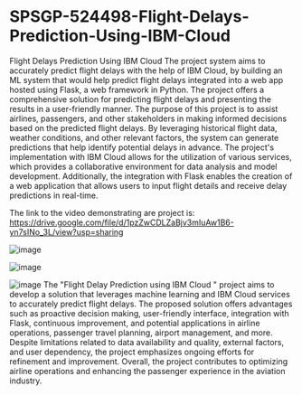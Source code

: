 # SPSGP-524498-Flight-Delays-Prediction-Using-IBM-Cloud
Flight Delays Prediction Using IBM Cloud
The project system aims to accurately predict flight delays with the help of IBM Cloud, by building an ML system that would help predict flight delays integrated into a web app hosted using Flask, a web framework in Python. The project offers a comprehensive solution for predicting flight delays and presenting the results in a user-friendly manner.
The purpose of this project is to assist airlines, passengers, and other stakeholders in making informed decisions based on the predicted flight delays. By leveraging historical flight data, weather conditions, and other relevant factors, the system can generate predictions that help identify potential delays in advance. The project's implementation with IBM Cloud allows for the utilization of various services, which provides a collaborative environment for data analysis and model development. Additionally, the integration with Flask enables the creation of a web application that allows users to input flight details and receive delay predictions in real-time.

The link to the video demonstrating are project is: https://drive.google.com/file/d/1pzZwCDLZaBjv3mIuAw1B6-yn7sINo_3L/view?usp=sharing

![image](https://github.com/smartinternz02/SPSGP-524498-Flight-Delays-Prediction-Using-IBM-Cloud/assets/91136903/05b18428-0424-4472-8705-68539a65c7b0)

![image](https://github.com/smartinternz02/SPSGP-524498-Flight-Delays-Prediction-Using-IBM-Cloud/assets/91136903/632acbd9-ff03-4710-9c29-391d8691fac5)

![image](https://github.com/smartinternz02/SPSGP-524498-Flight-Delays-Prediction-Using-IBM-Cloud/assets/91136903/50e32261-7c88-4baa-966d-d39c2839eace)
The "Flight Delay Prediction using IBM Cloud " project aims to develop a solution that leverages machine learning and IBM Cloud services to accurately predict flight delays. The proposed solution offers advantages such as proactive decision making, user-friendly interface, integration with Flask, continuous improvement, and potential applications in airline operations, passenger travel planning, airport management, and more. Despite limitations related to data availability and quality, external factors, and user dependency, the project emphasizes ongoing efforts for refinement and improvement. Overall, the project contributes to optimizing airline operations and enhancing the passenger experience in the aviation industry.
